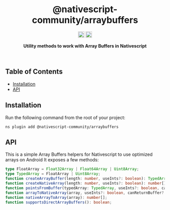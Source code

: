 <!-- ⚠️ This README has been generated from the file(s) "blueprint.md" ⚠️--><!-- ⚠️ This README has been generated from the file(s) "blueprint.md" ⚠️-->
<!--  !!!!!!!!!!!!!!!!!!!!!!!!!!!!!!!!!!!!!!!!!!!!!!!!!!!!!!!!!!!!!!!
      !!!!!!!!!!!!!!!!!!!!!!!!!!!!!!!!!!!!!!!!!!!!!!!!!!!!!!!!!!!!!!!
      !!!!!!!!!!!!!!!!!!!!!!!!!!!!!!!!!!!!!!!!!!!!!!!!!!!!!!!!!!!!!!!
      !!!!!!!!!!!!!!!!!!!!!!!!!!!!!!!!!!!!!!!!!!!!!!!!!!!!!!!!!!!!!!!
      !!!!!!!!!!!!!!!!!!!!!!!!!!!!!!!!!!!!!!!!!!!!!!!!!!!!!!!!!!!!!!!
      !!!!!!!!!!!!!!!!!!!!!!!!!!!!!!!!!!!!!!!!!!!!!!!!!!!!!!!!!!!!!!!
      !!!!!!!!!!!!!!!!!!!!!!!!!!!!!!!!!!!!!!!!!!!!!!!!!!!!!!!!!!!!!!!
      !!!!!!!!!!!!!!!!!!!!!!!!!!!!!!!!!!!!!!!!!!!!!!!!!!!!!!!!!!!!!!!
      !!!!!!!!!!!!!!!!!!!!!!!!!!!!!!!!!!!!!!!!!!!!!!!!!!!!!!!!!!!!!!!
      DO NOT EDIT THIS READEME DIRECTLY! Edit "bluesprint.md" instead.
      !!!!!!!!!!!!!!!!!!!!!!!!!!!!!!!!!!!!!!!!!!!!!!!!!!!!!!!!!!!!!!!
      !!!!!!!!!!!!!!!!!!!!!!!!!!!!!!!!!!!!!!!!!!!!!!!!!!!!!!!!!!!!!!!
      !!!!!!!!!!!!!!!!!!!!!!!!!!!!!!!!!!!!!!!!!!!!!!!!!!!!!!!!!!!!!!!
      !!!!!!!!!!!!!!!!!!!!!!!!!!!!!!!!!!!!!!!!!!!!!!!!!!!!!!!!!!!!!!!
      !!!!!!!!!!!!!!!!!!!!!!!!!!!!!!!!!!!!!!!!!!!!!!!!!!!!!!!!!!!!!!!
      !!!!!!!!!!!!!!!!!!!!!!!!!!!!!!!!!!!!!!!!!!!!!!!!!!!!!!!!!!!!!!!
      !!!!!!!!!!!!!!!!!!!!!!!!!!!!!!!!!!!!!!!!!!!!!!!!!!!!!!!!!!!!!!!
      !!!!!!!!!!!!!!!!!!!!!!!!!!!!!!!!!!!!!!!!!!!!!!!!!!!!!!!!!!!!!!!
      !!!!!!!!!!!!!!!!!!!!!!!!!!!!!!!!!!!!!!!!!!!!!!!!!!!!!!!!!!!!!!! -->
<h1 align="center">@nativescript-community/arraybuffers</h1>
<p align="center">
		<a href="https://npmcharts.com/compare/@nativescript-community/arraybuffers?minimal=true"><img alt="Downloads per month" src="https://img.shields.io/npm/dm/@nativescript-community/arraybuffers.svg" height="20"/></a>
<a href="https://www.npmjs.com/package/@nativescript-community/arraybuffers"><img alt="NPM Version" src="https://img.shields.io/npm/v/@nativescript-community/arraybuffers.svg" height="20"/></a>
	</p>

<p align="center">
  <b>Utility methods to work with Array Buffers in Nativescript</b></br>
  <sub><sub>
</p>

<br />



[](#table-of-contents)


[](#table-of-contents)

## Table of Contents

* [Installation](#installation)
* [API](#api)


[](#installation)


[](#installation)

## Installation
Run the following command from the root of your project:

`ns plugin add @nativescript-community/arraybuffers`


[](#api)


[](#api)

## API
This is a simple Array Buffers helpers for Nativescript to use optimized arrays on Android
It exposes a few methods:
```ts
type FloatArray = Float32Array | Float64Array | Uint8Array;
type TypedArray = FloatArray | Uint8Array;
function createArrayBuffer(length: number, useInts?: boolean): TypedArray;
function createNativeArray(length: number, useInts?: boolean): number[];
function pointsFromBuffer(typedArray: TypedArray, useInts?: boolean, canReturnBuffer?: boolean): number[] | TypedArray;
function arrayToNativeArray(array, useInts?: boolean, canReturnBuffer?: boolean): number[];
function nativeArrayToArray(array): number[];
function supportsDirectArrayBuffers(): boolean;
```